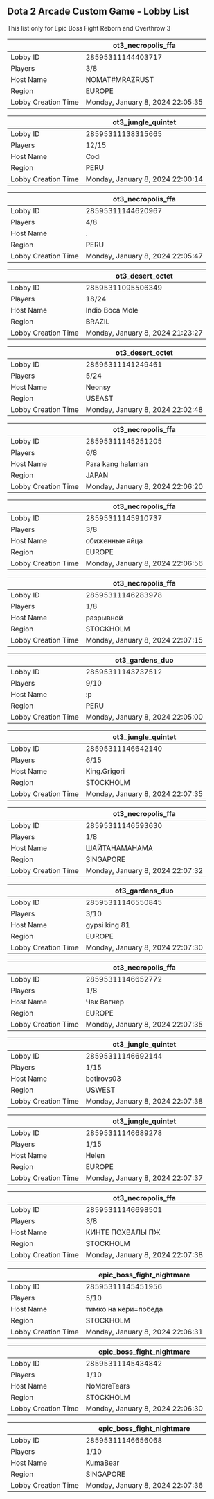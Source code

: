 ## Dota 2 Arcade Custom Game - Lobby List

This list only for Epic Boss Fight Reborn and Overthrow 3

|  | ot3_necropolis_ffa |
| ------ | ------ |
| Lobby ID | 28595311144403717 |
| Players | 3/8 |
| Host Name | NOMAT#MRAZRUST |
| Region | EUROPE |
| Lobby Creation Time | Monday, January 8, 2024 22:05:35 |


|  | ot3_jungle_quintet |
| ------ | ------ |
| Lobby ID | 28595311138315665 |
| Players | 12/15 |
| Host Name | Codi |
| Region | PERU |
| Lobby Creation Time | Monday, January 8, 2024 22:00:14 |


|  | ot3_necropolis_ffa |
| ------ | ------ |
| Lobby ID | 28595311144620967 |
| Players | 4/8 |
| Host Name | . |
| Region | PERU |
| Lobby Creation Time | Monday, January 8, 2024 22:05:47 |


|  | ot3_desert_octet |
| ------ | ------ |
| Lobby ID | 28595311095506349 |
| Players | 18/24 |
| Host Name | Indio Boca Mole |
| Region | BRAZIL |
| Lobby Creation Time | Monday, January 8, 2024 21:23:27 |


|  | ot3_desert_octet |
| ------ | ------ |
| Lobby ID | 28595311141249461 |
| Players | 5/24 |
| Host Name | Neonsy |
| Region | USEAST |
| Lobby Creation Time | Monday, January 8, 2024 22:02:48 |


|  | ot3_necropolis_ffa |
| ------ | ------ |
| Lobby ID | 28595311145251205 |
| Players | 6/8 |
| Host Name | Para kang halaman |
| Region | JAPAN |
| Lobby Creation Time | Monday, January 8, 2024 22:06:20 |


|  | ot3_necropolis_ffa |
| ------ | ------ |
| Lobby ID | 28595311145910737 |
| Players | 3/8 |
| Host Name | обиженные яйца |
| Region | EUROPE |
| Lobby Creation Time | Monday, January 8, 2024 22:06:56 |


|  | ot3_necropolis_ffa |
| ------ | ------ |
| Lobby ID | 28595311146283978 |
| Players | 1/8 |
| Host Name | разрывной |
| Region | STOCKHOLM |
| Lobby Creation Time | Monday, January 8, 2024 22:07:15 |


|  | ot3_gardens_duo |
| ------ | ------ |
| Lobby ID | 28595311143737512 |
| Players | 9/10 |
| Host Name | :p |
| Region | PERU |
| Lobby Creation Time | Monday, January 8, 2024 22:05:00 |


|  | ot3_jungle_quintet |
| ------ | ------ |
| Lobby ID | 28595311146642140 |
| Players | 6/15 |
| Host Name | King.Grigori |
| Region | STOCKHOLM |
| Lobby Creation Time | Monday, January 8, 2024 22:07:35 |


|  | ot3_necropolis_ffa |
| ------ | ------ |
| Lobby ID | 28595311146593630 |
| Players | 1/8 |
| Host Name | ШАЙТАНАМАНАМА |
| Region | SINGAPORE |
| Lobby Creation Time | Monday, January 8, 2024 22:07:32 |


|  | ot3_gardens_duo |
| ------ | ------ |
| Lobby ID | 28595311146550845 |
| Players | 3/10 |
| Host Name | gypsi  king 81 |
| Region | EUROPE |
| Lobby Creation Time | Monday, January 8, 2024 22:07:30 |


|  | ot3_necropolis_ffa |
| ------ | ------ |
| Lobby ID | 28595311146652772 |
| Players | 1/8 |
| Host Name | Чвк Вагнер |
| Region | EUROPE |
| Lobby Creation Time | Monday, January 8, 2024 22:07:35 |


|  | ot3_jungle_quintet |
| ------ | ------ |
| Lobby ID | 28595311146692144 |
| Players | 1/15 |
| Host Name | botirovs03 |
| Region | USWEST |
| Lobby Creation Time | Monday, January 8, 2024 22:07:38 |


|  | ot3_jungle_quintet |
| ------ | ------ |
| Lobby ID | 28595311146689278 |
| Players | 1/15 |
| Host Name | Helen |
| Region | EUROPE |
| Lobby Creation Time | Monday, January 8, 2024 22:07:37 |


|  | ot3_necropolis_ffa |
| ------ | ------ |
| Lobby ID | 28595311146698501 |
| Players | 3/8 |
| Host Name | КИНТЕ ПОХВАЛЫ ПЖ |
| Region | STOCKHOLM |
| Lobby Creation Time | Monday, January 8, 2024 22:07:38 |


|  | epic_boss_fight_nightmare |
| ------ | ------ |
| Lobby ID | 28595311145451956 |
| Players | 5/10 |
| Host Name | тимко на кери=победа |
| Region | STOCKHOLM |
| Lobby Creation Time | Monday, January 8, 2024 22:06:31 |


|  | epic_boss_fight_nightmare |
| ------ | ------ |
| Lobby ID | 28595311145434842 |
| Players | 1/10 |
| Host Name | NoMoreTears |
| Region | STOCKHOLM |
| Lobby Creation Time | Monday, January 8, 2024 22:06:30 |


|  | epic_boss_fight_nightmare |
| ------ | ------ |
| Lobby ID | 28595311146656068 |
| Players | 1/10 |
| Host Name | KumaBear |
| Region | SINGAPORE |
| Lobby Creation Time | Monday, January 8, 2024 22:07:36 |


